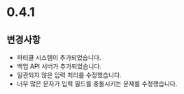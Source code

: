 # 0.4.1

## 변경사항

- 파티클 시스템이 추가되었습니다.
- 백업 API 서버가 추가되었습니다.
- 일관되지 않은 입력 처리를 수정했습니다.
- 너무 많은 문자가 입력 필드를 충돌시키는 문제를 수정했습니다.
